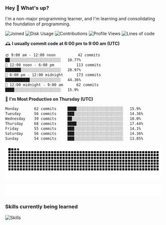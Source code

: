 ### Hey :wave: What's up?

I'm a non-major programming learner, and I'm learning and consolidating the foundation of programming.

<!--START_SECTION:waka-->
![Joined](http://img.shields.io/badge/Joined-7%20years%20ago-6D67E4?style=flat&labelColor=453C67)
![Disk Usage](http://img.shields.io/badge/Github%27s%20Storage-602.9%20MB-FD841F?style=flat&labelColor=E14D2A)
![Contributions](http://img.shields.io/badge/Contributions%20in%202023-566-7DCE13?style=flat&labelColor=2B7A0B)
![Profile Views](http://img.shields.io/badge/Profile%20Views-1-3AB4F2?style=flat&labelColor=0078AA)
![Lines of code](https://img.shields.io/badge/Lines%20of%20code-2%20Million%20Lines%20of%20code-FF8B8B?style=flat&labelColor=EB4747)

🕰️ **I usually commit code at 6:00 pm to 9:00 am (UTC)** 

```text
🌞 9:00 am - 12:00 noon          42 commits     ██░░░░░░░░░░░░░░░░░░░░░░░   10.77% 
🌆 12:00 noon - 6:00 pm          113 commits    ███████░░░░░░░░░░░░░░░░░░   28.97% 
🌃 6:00 pm - 12:00 midnight      173 commits    ███████████░░░░░░░░░░░░░░   44.36% 
🌙 12:00 midnight - 9:00 am      62 commits     ████░░░░░░░░░░░░░░░░░░░░░   15.9%
```
📅 **I'm Most Productive on Thursday (UTC)** 

```text
Monday       62 commits     ████░░░░░░░░░░░░░░░░░░░░░   15.9% 
Tuesday      56 commits     ███░░░░░░░░░░░░░░░░░░░░░░   14.36% 
Wednesday    39 commits     ██░░░░░░░░░░░░░░░░░░░░░░░   10.0% 
Thursday     68 commits     ████░░░░░░░░░░░░░░░░░░░░░   17.44% 
Friday       55 commits     ███░░░░░░░░░░░░░░░░░░░░░░   14.1% 
Saturday     56 commits     ███░░░░░░░░░░░░░░░░░░░░░░   14.36% 
Sunday       54 commits     ███░░░░░░░░░░░░░░░░░░░░░░   13.85%
```

<!--END_SECTION:waka-->

![Snake animation](https://raw.githubusercontent.com/dirname/dirname/output/snake.svg)

![metrics](github-metrics.svg)

### Skills currently being learned

![Skills](https://skillicons.dev/icons?i=linux,rust,go,solidity,typescript,bash,git,postgres,mysql,redis,mongo,docker,kubernetes,grafana,prometheus)
